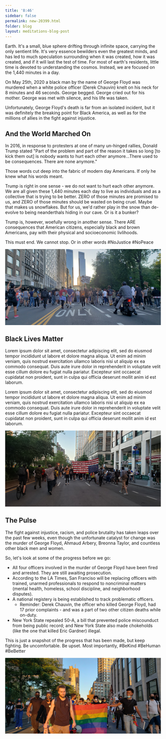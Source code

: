 ```yaml
---
title: '8:46'
sidebar: false
permalink: new-20399.html
folder: blog
layout: meditations-blog-post
---
```


Earth. It's a small, blue sphere drifting through infinite space, carrying the only sentient life. It's very essence bewilders even the greatest minds, and has led to much speculation surrounding when it was created, how it was created, and if it will last the test of time. For most of earth's residents, little time is devoted to understanding the cosmos. Instead, we are focused on the 1,440 minutes in a day. 

On May 25th, 2020 a black man by the name of George Floyd was murdered when a white police officer (Derek Chauvin) knelt on his neck for 8 minutes and 46 seconds. George begged. George cried out for his mother. George was met with silence, and his life was taken. 

Unfortunately, George Floyd's death is far from an isolated incident, but it was definitely the breaking point for Black America, as well as for the millions of allies in the fight against injustice.

## And the World Marched On

In 2016, in response to protesters at one of many un-hinged rallies, Donald Trump stated "Part of the problem and part of the reason it takes so long [to kick them out] is nobody wants to hurt each other anymore...There used to be consequences. There are none anymore."

Those words cut deep into the fabric of modern day Americans. If only he knew what his words meant.

Trump is right in one sense - we do not want to hurt each other anymore. We are all given these 1,440 minutes each day to live as individuals and as a collective that is trying to be better. ZERO of those minutes are promised to us, and ZERO of those minutes should be wasted on being cruel. Maybe that makes us snowflakes. But for us, we'd rather play in the snow than de-evolve to being neanderthals hiding in our cave. Or is it a bunker?

Trump is, however, woefully wrong in another sense. There ARE consequences that American citizens, especially black and brown Americans, pay with their physical and socioeconomic livlihoods. 

This must end. We cannot stop. Or in other words #NoJustice #NoPeace

<div class="post-image-container">
    <img class="post-image" src="images/blm-bike-wide.jpg" />
</div>

## Black Lives Matter

Lorem ipsum dolor sit amet, consectetur adipiscing elit, sed do eiusmod tempor incididunt ut labore et dolore magna aliqua. Ut enim ad minim veniam, quis nostrud exercitation ullamco laboris nisi ut aliquip ex ea commodo consequat. Duis aute irure dolor in reprehenderit in voluptate velit esse cillum dolore eu fugiat nulla pariatur. Excepteur sint occaecat cupidatat non proident, sunt in culpa qui officia deserunt mollit anim id est laborum.

Lorem ipsum dolor sit amet, consectetur adipiscing elit, sed do eiusmod tempor incididunt ut labore et dolore magna aliqua. Ut enim ad minim veniam, quis nostrud exercitation ullamco laboris nisi ut aliquip ex ea commodo consequat. Duis aute irure dolor in reprehenderit in voluptate velit esse cillum dolore eu fugiat nulla pariatur. Excepteur sint occaecat cupidatat non proident, sunt in culpa qui officia deserunt mollit anim id est laborum.

<div class="post-image-container">
    <img class="post-image" src="images/blm-flag.jpg" />
</div>

## The Pulse

The fight against injustice, racism, and police brutality has taken leaps over the past few weeks, even though the unfortunate catalyst for change was the murder of George Floyd, Ahmaud Arbery, Breonna Taylor, and countless other black men and women.

So, let's look at some of the progress before we go:

* All four officers involved in the murder of George Floyd have been fired and arrested. They are still awaiting prosecution.
* According to the LA Times, San Franciso will be replacing officers with trained, unarmed professionals to respond to noncriminal matters (mental health, homeless, school discipline, and neighborhood disputes).
* A national registery is being established to track problematic officers.
  * Reminder: Derek Chauvin, the officer who killed George Floyd, had 17 prior complaints - and was a part of two other citizen deaths while on-duty.
* New York State repealed 50-A, a bill that prevented police miscounduct from being public record; and New York State also made chokeholds (like the one that killed Eric Gardner) illegal.

This is just a snapshot of the progress that has been made, but keep fighting. Be uncomfortable. Be upset. Most importantly, #BeKind #BeHuman #BeBetter



<div class="post-image-container">
    <img class="post-image" src="images/blm-pride.jpg" />
</div>